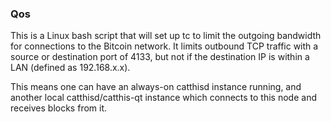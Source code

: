 ### Qos ###

This is a Linux bash script that will set up tc to limit the outgoing bandwidth for connections to the Bitcoin network. It limits outbound TCP traffic with a source or destination port of 4133, but not if the destination IP is within a LAN (defined as 192.168.x.x).

This means one can have an always-on catthisd instance running, and another local catthisd/catthis-qt instance which connects to this node and receives blocks from it.
